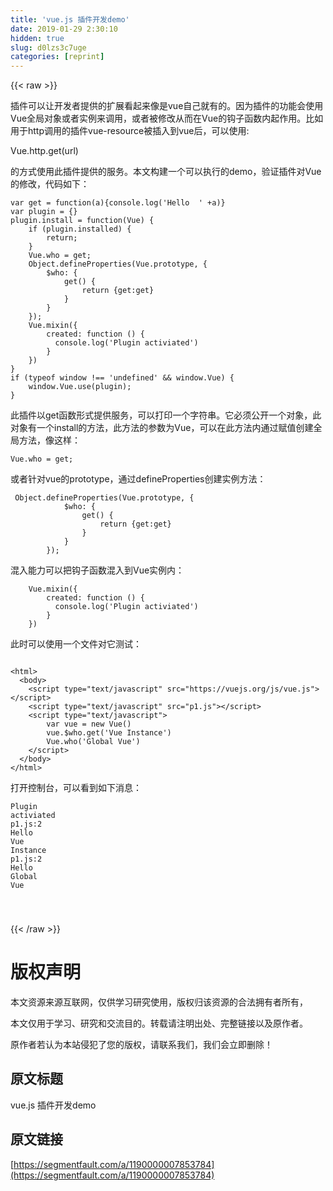 ```yaml
---
title: 'vue.js 插件开发demo' 
date: 2019-01-29 2:30:10
hidden: true
slug: d0lzs3c7uge
categories: [reprint]
---
```


{{< raw >}}

                    
<p>插件可以让开发者提供的扩展看起来像是vue自己就有的。因为插件的功能会使用Vue全局对象或者实例来调用，或者被修改从而在Vue的钩子函数内起作用。比如用于http调用的插件vue-resource被插入到vue后，可以使用:</p>
<p>Vue.http.get(url)</p>
<p>的方式使用此插件提供的服务。本文构建一个可以执行的demo，验证插件对Vue的修改，代码如下：</p>
<div class="widget-codetool" style="display:none;">
      <div class="widget-codetool--inner">
      <span class="selectCode code-tool" data-toggle="tooltip" data-placement="top" title="" data-original-title="全选"></span>
      <span type="button" class="copyCode code-tool" data-toggle="tooltip" data-placement="top" data-clipboard-text="var get = function(a){console.log('Hello  ' +a)}
var plugin = {}
plugin.install = function(Vue) {
    if (plugin.installed) {
        return;
    }
    Vue.who = get;
    Object.defineProperties(Vue.prototype, {
        $who: {
            get() {
                return {get:get}
            }
        }
    });
    Vue.mixin({
        created: function () {
          console.log('Plugin activiated')
        }        
    })    
}
if (typeof window !== 'undefined' &amp;&amp; window.Vue) {
    window.Vue.use(plugin);
}
" title="" data-original-title="复制"></span>
      <span type="button" class="saveToNote code-tool" data-toggle="tooltip" data-placement="top" title="" data-original-title="放进笔记"></span>
      </div>
      </div><pre class="hljs typescript"><code><span class="hljs-keyword">var</span> <span class="hljs-keyword">get</span> = <span class="hljs-function"><span class="hljs-keyword">function</span>(<span class="hljs-params">a</span>)</span>{<span class="hljs-built_in">console</span>.log(<span class="hljs-string">'Hello  '</span> +a)}
<span class="hljs-keyword">var</span> plugin = {}
plugin.install = <span class="hljs-function"><span class="hljs-keyword">function</span>(<span class="hljs-params">Vue</span>) </span>{
    <span class="hljs-keyword">if</span> (plugin.installed) {
        <span class="hljs-keyword">return</span>;
    }
    Vue.who = <span class="hljs-keyword">get</span>;
    <span class="hljs-built_in">Object</span>.defineProperties(Vue.prototype, {
        $who: {
            <span class="hljs-keyword">get</span>() {
                <span class="hljs-keyword">return</span> {<span class="hljs-keyword">get</span>:<span class="hljs-keyword">get</span>}
            }
        }
    });
    Vue.mixin({
        created: <span class="hljs-function"><span class="hljs-keyword">function</span> (<span class="hljs-params"></span>) </span>{
          <span class="hljs-built_in">console</span>.log(<span class="hljs-string">'Plugin activiated'</span>)
        }        
    })    
}
<span class="hljs-keyword">if</span> (<span class="hljs-keyword">typeof</span> <span class="hljs-built_in">window</span> !== <span class="hljs-string">'undefined'</span> &amp;&amp; <span class="hljs-built_in">window</span>.Vue) {
    <span class="hljs-built_in">window</span>.Vue.use(plugin);
}
</code></pre>
<p>此插件以get函数形式提供服务，可以打印一个字符串。它必须公开一个对象，此对象有一个install的方法，此方法的参数为Vue，可以在此方法内通过赋值创建全局方法，像这样：</p>
<div class="widget-codetool" style="display:none;">
      <div class="widget-codetool--inner">
      <span class="selectCode code-tool" data-toggle="tooltip" data-placement="top" title="" data-original-title="全选"></span>
      <span type="button" class="copyCode code-tool" data-toggle="tooltip" data-placement="top" data-clipboard-text="    Vue.who = get;" title="" data-original-title="复制"></span>
      <span type="button" class="saveToNote code-tool" data-toggle="tooltip" data-placement="top" title="" data-original-title="放进笔记"></span>
      </div>
      </div><pre class="hljs abnf"><code style="word-break: break-word; white-space: initial;">    Vue.who = get<span class="hljs-comment">;</span></code></pre>
<p>或者针对vue的prototype，通过defineProperties创建实例方法：</p>
<div class="widget-codetool" style="display:none;">
      <div class="widget-codetool--inner">
      <span class="selectCode code-tool" data-toggle="tooltip" data-placement="top" title="" data-original-title="全选"></span>
      <span type="button" class="copyCode code-tool" data-toggle="tooltip" data-placement="top" data-clipboard-text=" Object.defineProperties(Vue.prototype, {
            $who: {
                get() {
                    return {get:get}
                }
            }
        });" title="" data-original-title="复制"></span>
      <span type="button" class="saveToNote code-tool" data-toggle="tooltip" data-placement="top" title="" data-original-title="放进笔记"></span>
      </div>
      </div><pre class="hljs dart"><code> <span class="hljs-built_in">Object</span>.defineProperties(Vue.prototype, {
            $who: {
                <span class="hljs-keyword">get</span>() {
                    <span class="hljs-keyword">return</span> {<span class="hljs-keyword">get</span>:<span class="hljs-keyword">get</span>}
                }
            }
        });</code></pre>
<p>混入能力可以把钩子函数混入到Vue实例内：</p>
<div class="widget-codetool" style="display:none;">
      <div class="widget-codetool--inner">
      <span class="selectCode code-tool" data-toggle="tooltip" data-placement="top" title="" data-original-title="全选"></span>
      <span type="button" class="copyCode code-tool" data-toggle="tooltip" data-placement="top" data-clipboard-text="    Vue.mixin({
        created: function () {
          console.log('Plugin activiated')
        }        
    })" title="" data-original-title="复制"></span>
      <span type="button" class="saveToNote code-tool" data-toggle="tooltip" data-placement="top" title="" data-original-title="放进笔记"></span>
      </div>
      </div><pre class="hljs css"><code>    <span class="hljs-selector-tag">Vue</span><span class="hljs-selector-class">.mixin</span>({
        <span class="hljs-attribute">created</span>: function () {
          console.<span class="hljs-built_in">log</span>(<span class="hljs-string">'Plugin activiated'</span>)
        }        
    })</code></pre>
<p>此时可以使用一个文件对它测试：</p>
<div class="widget-codetool" style="display:none;">
      <div class="widget-codetool--inner">
      <span class="selectCode code-tool" data-toggle="tooltip" data-placement="top" title="" data-original-title="全选"></span>
      <span type="button" class="copyCode code-tool" data-toggle="tooltip" data-placement="top" data-clipboard-text="
<html>
  <body>
    <script type=&quot;text/javascript&quot; src=&quot;https://vuejs.org/js/vue.js&quot;></script>
    <script type=&quot;text/javascript&quot; src=&quot;p1.js&quot;></script>
    <script type=&quot;text/javascript&quot;>
        var vue = new Vue()
        vue.$who.get('Vue Instance')
        Vue.who('Global Vue')
    </script>
  </body>
</html>
" title="" data-original-title="复制"></span>
      <span type="button" class="saveToNote code-tool" data-toggle="tooltip" data-placement="top" title="" data-original-title="放进笔记"></span>
      </div>
      </div><pre class="hljs xml"><code>
<span class="hljs-tag">&lt;<span class="hljs-name">html</span>&gt;</span>
  <span class="hljs-tag">&lt;<span class="hljs-name">body</span>&gt;</span>
    <span class="hljs-tag">&lt;<span class="hljs-name">script</span> <span class="hljs-attr">type</span>=<span class="hljs-string">"text/javascript"</span> <span class="hljs-attr">src</span>=<span class="hljs-string">"https://vuejs.org/js/vue.js"</span>&gt;</span><span class="undefined"></span><span class="hljs-tag">&lt;/<span class="hljs-name">script</span>&gt;</span>
    <span class="hljs-tag">&lt;<span class="hljs-name">script</span> <span class="hljs-attr">type</span>=<span class="hljs-string">"text/javascript"</span> <span class="hljs-attr">src</span>=<span class="hljs-string">"p1.js"</span>&gt;</span><span class="undefined"></span><span class="hljs-tag">&lt;/<span class="hljs-name">script</span>&gt;</span>
    <span class="hljs-tag">&lt;<span class="hljs-name">script</span> <span class="hljs-attr">type</span>=<span class="hljs-string">"text/javascript"</span>&gt;</span><span class="actionscript">
        <span class="hljs-keyword">var</span> vue = <span class="hljs-keyword">new</span> Vue()
        vue.$who.get(<span class="hljs-string">'Vue Instance'</span>)
        Vue.who(<span class="hljs-string">'Global Vue'</span>)
    </span><span class="hljs-tag">&lt;/<span class="hljs-name">script</span>&gt;</span>
  <span class="hljs-tag">&lt;/<span class="hljs-name">body</span>&gt;</span>
<span class="hljs-tag">&lt;/<span class="hljs-name">html</span>&gt;</span>
</code></pre>
<p>打开控制台，可以看到如下消息：</p>
<div class="widget-codetool" style="display:none;">
      <div class="widget-codetool--inner">
      <span class="selectCode code-tool" data-toggle="tooltip" data-placement="top" title="" data-original-title="全选"></span>
      <span type="button" class="copyCode code-tool" data-toggle="tooltip" data-placement="top" data-clipboard-text="Plugin activiated
p1.js:2 Hello  Vue Instance
p1.js:2 Hello  Global Vue

" title="" data-original-title="复制"></span>
      <span type="button" class="saveToNote code-tool" data-toggle="tooltip" data-placement="top" title="" data-original-title="放进笔记"></span>
      </div>
      </div><pre class="hljs css"><code><span class="hljs-selector-tag">Plugin</span> <span class="hljs-selector-tag">activiated</span>
<span class="hljs-selector-tag">p1</span><span class="hljs-selector-class">.js</span><span class="hljs-selector-pseudo">:2</span> <span class="hljs-selector-tag">Hello</span>  <span class="hljs-selector-tag">Vue</span> <span class="hljs-selector-tag">Instance</span>
<span class="hljs-selector-tag">p1</span><span class="hljs-selector-class">.js</span><span class="hljs-selector-pseudo">:2</span> <span class="hljs-selector-tag">Hello</span>  <span class="hljs-selector-tag">Global</span> <span class="hljs-selector-tag">Vue</span>

</code></pre>

                
{{< /raw >}}

# 版权声明
本文资源来源互联网，仅供学习研究使用，版权归该资源的合法拥有者所有，

本文仅用于学习、研究和交流目的。转载请注明出处、完整链接以及原作者。

原作者若认为本站侵犯了您的版权，请联系我们，我们会立即删除！

## 原文标题
vue.js 插件开发demo

## 原文链接
[https://segmentfault.com/a/1190000007853784](https://segmentfault.com/a/1190000007853784)

